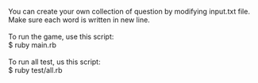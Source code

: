You can create your own collection of question by modifying input.txt file. <br/>
Make sure each word is written in new line. <br/>
<br/>
To run the game, use this script: <br/>
$ ruby main.rb <br/>
<br/>
To run all test, us this script:<br/>
$ ruby test/all.rb <br/>
